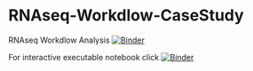 # RNAseq-Workdlow-CaseStudy
RNAseq Workdlow Analysis
[![Binder](http://mybinder.org/badge.svg)]()

For interactive executable notebook click [![Binder](http://mybinder.org/badge.svg)](http://beta.mybinder.org/v2/gh/yasht7/RNAseq-Workdlow-CaseStudy/master)
